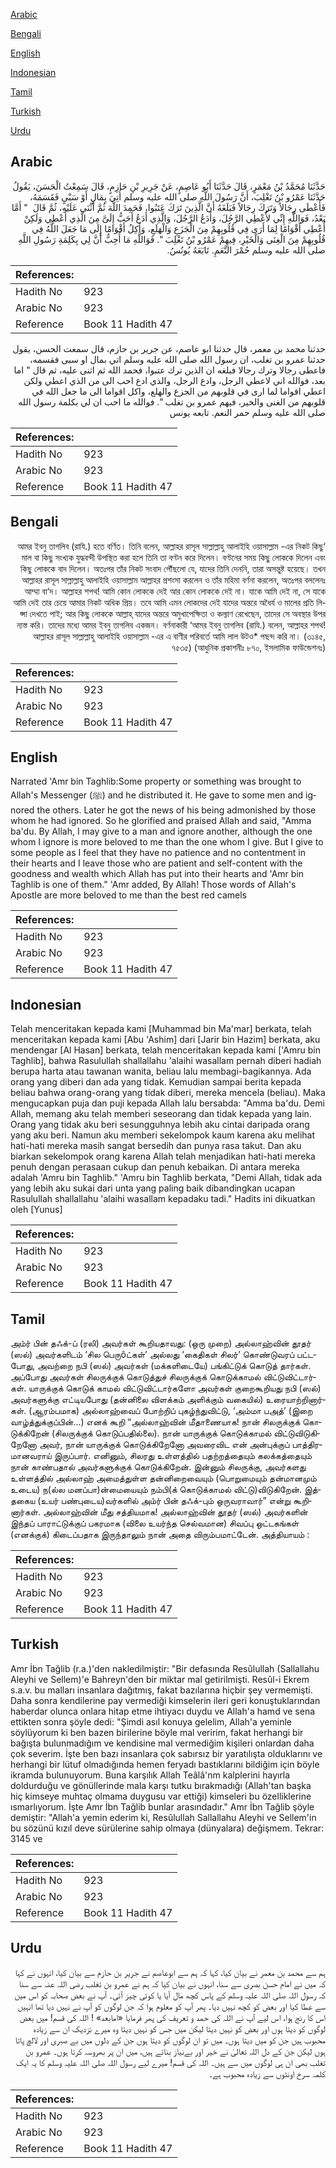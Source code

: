 [Arabic](#arabic)

[Bengali](#bengali)

[English](#english)

[Indonesian](#indonesian)

[Tamil](#tamil)

[Turkish](#turkish)

[Urdu](#urdu)

## Arabic


<div dir="rtl" lang="ar" style={{fontSize:'larger',backgroundColor:'#f8f9fa',padding:20}}>
حَدَّثَنَا مُحَمَّدُ بْنُ مَعْمَرٍ، قَالَ حَدَّثَنَا أَبُو عَاصِمٍ، عَنْ جَرِيرِ بْنِ حَازِمٍ، قَالَ سَمِعْتُ الْحَسَنَ، يَقُولُ حَدَّثَنَا عَمْرُو بْنُ تَغْلِبَ، أَنَّ رَسُولَ اللَّهِ صلى الله عليه وسلم أُتِيَ بِمَالٍ أَوْ سَبْىٍ فَقَسَمَهُ، فَأَعْطَى رِجَالاً وَتَرَكَ رِجَالاً فَبَلَغَهُ أَنَّ الَّذِينَ تَرَكَ عَتَبُوا، فَحَمِدَ اللَّهَ ثُمَّ أَثْنَى عَلَيْهِ، ثُمَّ قَالَ ‏ "‏ أَمَّا بَعْدُ، فَوَاللَّهِ إِنِّي لأُعْطِي الرَّجُلَ، وَأَدَعُ الرَّجُلَ، وَالَّذِي أَدَعُ أَحَبُّ إِلَىَّ مِنَ الَّذِي أُعْطِي وَلَكِنْ أُعْطِي أَقْوَامًا لِمَا أَرَى فِي قُلُوبِهِمْ مِنَ الْجَزَعِ وَالْهَلَعِ، وَأَكِلُ أَقْوَامًا إِلَى مَا جَعَلَ اللَّهُ فِي قُلُوبِهِمْ مِنَ الْغِنَى وَالْخَيْرِ، فِيهِمْ عَمْرُو بْنُ تَغْلِبَ ‏"‏‏.‏ فَوَاللَّهِ مَا أُحِبُّ أَنَّ لِي بِكَلِمَةِ رَسُولِ اللَّهِ صلى الله عليه وسلم حُمْرَ النَّعَمِ‏.‏ تَابَعَهُ يُونُسُ‏.‏
</div>
<div style={{backgroundColor:'#f8f9fa',padding:20, marginBottom: 10}}><table> <thead> <tr> <th>References:</th> <th></th> </tr> </thead> <tbody><tr><td>Hadith No</td><td>923</td></tr><tr><td>Arabic No</td><td>923</td></tr><tr><td>Reference</td><td>Book 11 Hadith 47</td></tr></tbody></table></div>


<div dir="rtl" lang="ar" style={{fontSize:'larger',backgroundColor:'#f8f9fa',padding:20}}>
حدثنا محمد بن معمر، قال حدثنا ابو عاصم، عن جرير بن حازم، قال سمعت الحسن، يقول حدثنا عمرو بن تغلب، ان رسول الله صلى الله عليه وسلم اتي بمال او سبى فقسمه، فاعطى رجالا وترك رجالا فبلغه ان الذين ترك عتبوا، فحمد الله ثم اثنى عليه، ثم قال " اما بعد، فوالله اني لاعطي الرجل، وادع الرجل، والذي ادع احب الى من الذي اعطي ولكن اعطي اقواما لما ارى في قلوبهم من الجزع والهلع، واكل اقواما الى ما جعل الله في قلوبهم من الغنى والخير، فيهم عمرو بن تغلب ". فوالله ما احب ان لي بكلمة رسول الله صلى الله عليه وسلم حمر النعم. تابعه يونس
</div>
<div style={{backgroundColor:'#f8f9fa',padding:20, marginBottom: 10}}><table> <thead> <tr> <th>References:</th> <th></th> </tr> </thead> <tbody><tr><td>Hadith No</td><td>923</td></tr><tr><td>Arabic No</td><td>923</td></tr><tr><td>Reference</td><td>Book 11 Hadith 47</td></tr></tbody></table></div>

## Bengali


<div dir="rtl" lang="bn" style={{fontSize:'larger',backgroundColor:'#f8f9fa',padding:20}}>
‘আমর ইবনু তাগলিব (রাযি.) হতে বর্ণিত। তিনি বলেন, আল্লাহর রাসূল সাল্লাল্লাহু আলাইহি ওয়াসাল্লাম -এর নিকট কিছু মাল বা কিছু সংখ্যক যুদ্ধবন্দী উপস্থিত করা হলে তিনি তা বণ্টন করে দিলেন। বণ্টনের সময় কিছু লোককে দিলেন এবং কিছু লোককে বাদ দিলেন। অতঃপর তাঁর নিকট সংবাদ পৌঁছলো যে, যাদের তিনি দেননি, তারা অসন্তুষ্ট হয়েছে। তখন আল্লাহর রাসূল সাল্লাল্লাহু আলাইহি ওয়াসাল্লাম আল্লাহর প্রশংসা করলেন ও তাঁর মহিমা বর্ণনা করলেন, অতঃপর বললেনঃ আম্মা বা‘দ। আল্লাহর শপথ! আমি কোন লোককে দেই আর কোন লোককে দেই না। যাকে আমি দেই না, সে যাকে আমি দেই তার চেয়ে আমার নিকট অধিক প্রিয়। তবে আমি এমন লোকদের দেই যাদের অন্তরে অধৈর্য ও মালের প্রতি লিপ্সা দেখতে পাই; আর কিছু লোককে আল্লাহ্ যাদের অন্তরে অমুখাপেক্ষিতা ও কল্যাণ রেখেছেন, তাদের সে অবস্থার উপর ন্যস্ত করি। তাদের মধ্যে আমর ইবনু তাগলিব একজন। বর্ণনাকারী ‘আমর ইবনু তাগলিব (রাযি.) বলেন, আল্লাহর শপথ! আল্লাহর রাসূল সাল্লাল্লাহু আলাইহি ওয়াসাল্লাম -এর এ বাণীর পরিবর্তে আমি লাল উটও* পছন্দ করি না। (৩১৪৫, ৭৫৩৫) (আধুনিক প্রকাশনীঃ ৮৭০, ইসলামিক ফাউন্ডেশনঃ)
</div>
<div style={{backgroundColor:'#f8f9fa',padding:20, marginBottom: 10}}><table> <thead> <tr> <th>References:</th> <th></th> </tr> </thead> <tbody><tr><td>Hadith No</td><td>923</td></tr><tr><td>Arabic No</td><td>923</td></tr><tr><td>Reference</td><td>Book 11 Hadith 47</td></tr></tbody></table></div>

## English


<div dir="ltr" lang="en" style={{fontSize:'larger',backgroundColor:'#f8f9fa',padding:20}}>
Narrated 'Amr bin Taghlib:Some property or something was brought to Allah's Messenger (ﷺ) and he distributed it. He gave to some men and ignored the others. Later he got the news of his being admonished by those whom he had ignored. So he glorified and praised Allah and said, "Amma ba'du. By Allah, I may give to a man and ignore another, although the one whom I ignore is more beloved to me than the one whom I give. But I give to some people as I feel that they have no patience and no contentment in their hearts and I leave those who are patient and self-content with the goodness and wealth which Allah has put into their hearts and 'Amr bin Taghlib is one of them." 'Amr added, By Allah! Those words of Allah's Apostle are more beloved to me than the best red camels
</div>
<div style={{backgroundColor:'#f8f9fa',padding:20, marginBottom: 10}}><table> <thead> <tr> <th>References:</th> <th></th> </tr> </thead> <tbody><tr><td>Hadith No</td><td>923</td></tr><tr><td>Arabic No</td><td>923</td></tr><tr><td>Reference</td><td>Book 11 Hadith 47</td></tr></tbody></table></div>

## Indonesian


<div dir="ltr" lang="id" style={{fontSize:'larger',backgroundColor:'#f8f9fa',padding:20}}>
Telah menceritakan kepada kami [Muhammad bin Ma'mar] berkata, telah menceritakan kepada kami [Abu 'Ashim] dari [Jarir bin Hazim] berkata, aku mendengar [Al Hasan] berkata, telah menceritakan kepada kami ['Amru bin Taghlib], bahwa Rasulullah shallallahu 'alaihi wasallam pernah diberi hadiah berupa harta atau tawanan wanita, beliau lalu membagi-bagikannya. Ada orang yang diberi dan ada yang tidak. Kemudian sampai berita kepada beliau bahwa orang-orang yang tidak diberi, mereka mencela (beliau). Maka mengucapkan puja dan puji kepada Allah lalu bersabda: "Amma ba'du. Demi Allah, memang aku telah memberi seseorang dan tidak kepada yang lain. Orang yang tidak aku beri sesungguhnya lebih aku cintai daripada orang yang aku beri. Namun aku memberi sekelompok kaum karena aku melihat hati-hati mereka masih sangat bersedih dan punya rasa takut. Dan aku biarkan sekelompok orang karena Allah telah menjadikan hati-hati mereka penuh dengan perasaan cukup dan penuh kebaikan. Di antara mereka adalah 'Amru bin Taghlib." 'Amru bin Taghlib berkata, "Demi Allah, tidak ada yang lebih aku sukai dari unta yang paling baik dibandingkan ucapan Rasulullah shallallahu 'alaihi wasallam kepadaku tadi." Hadits ini dikuatkan oleh [Yunus]
</div>
<div style={{backgroundColor:'#f8f9fa',padding:20, marginBottom: 10}}><table> <thead> <tr> <th>References:</th> <th></th> </tr> </thead> <tbody><tr><td>Hadith No</td><td>923</td></tr><tr><td>Arabic No</td><td>923</td></tr><tr><td>Reference</td><td>Book 11 Hadith 47</td></tr></tbody></table></div>

## Tamil


<div dir="ltr" lang="ta" style={{fontSize:'larger',backgroundColor:'#f8f9fa',padding:20}}>
அம்ர் பின் தஃக்-ப் (ரலி) அவர்கள் கூறியதாவது: (ஒரு முறை) அல்லாஹ்வின் தூதர் (ஸல்) அவர்களிடம் ‘சில பெருôட்கள்’ அல்லது ‘கைதிகள் சிலர்’ கொண்டுவரப் பட்டபோது, அவற்றை நபி (ஸல்) அவர்கள் (மக்களிடையே) பங்கிட்டுக் கொடுத் தார்கள். அப்போது அவர்கள் சிலருக்குக் கொடுத்துச் சிலருக்குக் கொடுக்காமல் விட்டுவிட்டார்கள். யாருக்குக் கொடுக் காமல் விட்டுவிட்டார்களோ அவர்கள் குறைகூறியது நபி (ஸல்) அவர்களுக்கு எட்டியபோது (தன்னிலை விளக்கம் அளிக்கும் வகையில்) உரையாற்றினார்கள். (ஆரம்பமாக) அல்லாஹ்வைப் போற்றிப் புகழ்ந்துவிட்டு, ‘அம்மா பஅத்’ (இறை வாழ்த்துக்குப்பின்...) எனக் கூறி “அல்லாஹ்வின் மீதாணையாக! நான் சிலருக்குக் கொடுக்கிறேன் (சிலருக்குக் கொடுப்பதில்லை). நான் யாருக்குக் கொடுக்காமல் விட்டுவிடுகிறேனோ அவர், நான் யாருக்குக் கொடுக்கிறேனோ அவரைவிட என் அன்புக்குப் பாத்திரமானவராய் இருப்பார். எனினும், சிலரது உள்ளத்தில் பதற்றத்தையும் கலக்கத்தையும் நான் காண்பதால் அவர்களுக்குக் கொடுக்கிறேன். இன்னும் சிலருக்கு, அவர்களது உள்ளத்தில் அல்லாஹ் அமைத்துள்ள தன்னிறைவையும் (பொறுமையும் தன்மானமும் உடைய) ந(ல்ல மனப்பா)ன்மையையும் நம்பி(க் கொடுக்காமல் விட்டு)விடுகிறேன். இத்தகைய (உயர் பண்புடைய)வர்களில் அம்ர் பின் தஃக்-பும் ஒருவராவார்” என்று கூறினார்கள். அல்லாஹ்வின் மீது சத்தியமாக! அல்லாஹ்வின் தூதர் (ஸல்) அவர்களின் இந்தப் பாராட்டுக்குப் பகரமாக (விலை உயர்ந்த செல்வமான) சிவப்பு ஒட்டகங்கள் (எனக்குக்) கிடைப்பதாக இருந்தாலும் நான் அதை விரும்பமாட்டேன். அத்தியாயம் :
</div>
<div style={{backgroundColor:'#f8f9fa',padding:20, marginBottom: 10}}><table> <thead> <tr> <th>References:</th> <th></th> </tr> </thead> <tbody><tr><td>Hadith No</td><td>923</td></tr><tr><td>Arabic No</td><td>923</td></tr><tr><td>Reference</td><td>Book 11 Hadith 47</td></tr></tbody></table></div>

## Turkish


<div dir="ltr" lang="tr" style={{fontSize:'larger',backgroundColor:'#f8f9fa',padding:20}}>
Amr İbn Tağlib (r.a.)'den nakledilmiştir: "Bir defasında Resûlullah (Sallallahu Aleyhi ve Sellem)'e Bahreyn'den bir miktar mal getirilmişti. Resûl-i Ekrem s.a.v. bu malları insanlara dağıtmış, fakat bazılarına hiçbir şey vermemişti. Daha sonra kendilerine pay vermediği kimselerin ileri geri konuştuklarından haberdar olunca onlara hitap etme ihtiyacı duydu ve Allah'a hamd ve sena ettikten sonra şöyle dedi: "Şimdi asıl konuya gelelim, Allah'a yeminle söylüyorum ki ben bazen birilerine böyle mal veririm, fakat herhangi bir bağışta bulunmadığım ve kendisine mal vermediğim kişileri onlardan daha çok severim. İşte ben bazı insanlara çok sabırsız bir yaratılışta olduklarını ve herhangi bir lütuf olmadığında hemen feryadı bastıklarını bildiğim için böyle ikramda bulunuyorum. Buna karşılık Allah Teâlâ'nm kalplerini hayırla doldurduğu ve gönüllerinde mala karşı tutku bırakmadığı (Allah'tan başka hiç kimseye muhtaç olmama duygusu var ettiği) kimseleri bu özelliklerine ısmarlıyorum. İşte Amr İbn Tağlib bunlar arasındadır." Amr İbn Tağlib şöyle demiştir: "Allah'a yemin ederim ki, Resûlullah Sallallahu Aleyhi ve Sellem'in bu sözünü kızıl deve sürülerine sahip olmaya (dünyalara) değişmem. Tekrar: 3145 ve
</div>
<div style={{backgroundColor:'#f8f9fa',padding:20, marginBottom: 10}}><table> <thead> <tr> <th>References:</th> <th></th> </tr> </thead> <tbody><tr><td>Hadith No</td><td>923</td></tr><tr><td>Arabic No</td><td>923</td></tr><tr><td>Reference</td><td>Book 11 Hadith 47</td></tr></tbody></table></div>

## Urdu


<div dir="rtl" lang="ur" style={{fontSize:'larger',backgroundColor:'#f8f9fa',padding:20}}>
ہم سے محمد بن معمر نے بیان کیا، کہا کہ ہم سے ابوعاصم نے جریر بن حازم سے بیان کیا، انہوں نے کہا کہ میں نے امام حسن بصری سے سنا، انہوں نے بیان کیا کہ ہم نے عمرو بن تغلب رضی اللہ عنہ سے سنا کہ رسول اللہ صلی اللہ علیہ وسلم کے پاس کچھ مال آیا یا کوئی چیز آئی۔ آپ نے بعض صحابہ کو اس میں سے عطا کیا اور بعض کو کچھ نہیں دیا۔ پھر آپ کو معلوم ہوا کہ جن لوگوں کو آپ نے نہیں دیا تھا انہیں اس کا رنج ہوا، اس لیے آپ نے اللہ کی حمد و تعریف کی پھر فرمایا «امابعد» ! اللہ کی قسم! میں بعض لوگوں کو دیتا ہوں اور بعض کو نہیں دیتا لیکن میں جس کو نہیں دیتا وہ میرے نزدیک ان سے زیادہ محبوب ہیں جن کو میں دیتا ہوں۔ میں تو ان لوگوں کو دیتا ہوں جن کے دلوں میں بے صبری اور لالچ پاتا ہوں لیکن جن کے دل اللہ تعالیٰ نے خیر اور بےنیاز بنائے ہیں، میں ان پر بھروسہ کرتا ہوں۔ عمرو بن تغلب بھی ان ہی لوگوں میں سے ہیں۔ اللہ کی قسم! میرے لیے رسول اللہ صلی اللہ علیہ وسلم کا یہ ایک کلمہ سرخ اونٹوں سے زیادہ محبوب ہے۔
</div>
<div style={{backgroundColor:'#f8f9fa',padding:20, marginBottom: 10}}><table> <thead> <tr> <th>References:</th> <th></th> </tr> </thead> <tbody><tr><td>Hadith No</td><td>923</td></tr><tr><td>Arabic No</td><td>923</td></tr><tr><td>Reference</td><td>Book 11 Hadith 47</td></tr></tbody></table></div>